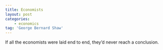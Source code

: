 ```yaml
---
title: Economists
layout: post
categories:
    - economics
tag: 'George Bernard Shaw'
---
```


If all the economists were laid end to end, they’d never reach a conclusion.